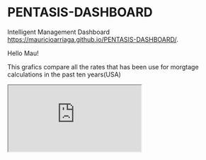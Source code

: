 # PENTASIS-DASHBOARD
Intelligent Management Dashboard
 https://mauricioarriaga.github.io/PENTASIS-DASHBOARD/.
 
 Hello Mau!
 
 This grafics compare all the rates that has been use for morgtage calculations in the past ten years(USA)
 <iframe src="https://docs.google.com/spreadsheets/d/1neFR8NMYPtmMIg1pFXvO00eCA_93H4vuRguGZPoJGTQ/pubchart?oid=838885901&amp;format=interactive"></iframe>
